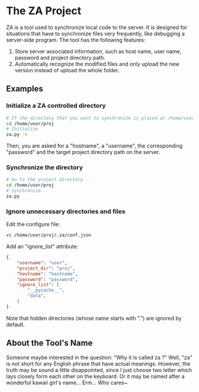 # The ZA Project

ZA is a tool used to synchronize local code to the server.
It is designed for situations that have to synchronize files very frequently,
like debugging a server-side program.
The tool has the following features:
1. Store server associated information, such as host name, user name, password
and project directory path.
1. Automatically recognize the modified files and only upload the new version
instead of upload the whole folder.

## Examples

### Initialize a ZA controlled directory
```bash
# If the directory that you want to synchronize is placed at /home/user/proj
cd /home/user/proj
# Initialize
za.py -n
```
Then, you are asked for a "hostname", a "username", the corresponding
"password" and the target project directory path on the server.

### Synchronize the directory
```bash
# Go to the project directory
cd /home/user/proj
# Synchronize
za.py
```

### Ignore unnecessary directories and files
Edit the configure file:
```bash
vi /home/user/proj/.za/conf.json
``` 
Add an "ignore_list" attribute:
```json
{
    "username": "user",
    "project_dir": "proj",
    "hostname": "hostname",
    "password": "password",
    "ignore_list": [
        "__pycache__",
        "data",
    ]
}
```
Note that hidden directories (whose name starts with ".") are ignored by
default.

## About the Tool's Name

Someone maybe interested in the question: "Why it is called za ?"
Well, "za" is not short for any English phrase that have actual meanings.
However, the truth may be sound a little disappointed,
since I just choose two letter which lays closely form each other on the
 keyboard.
 Or it may be named after
a wonderful kawaii girl's name... Erm... Who cares~
